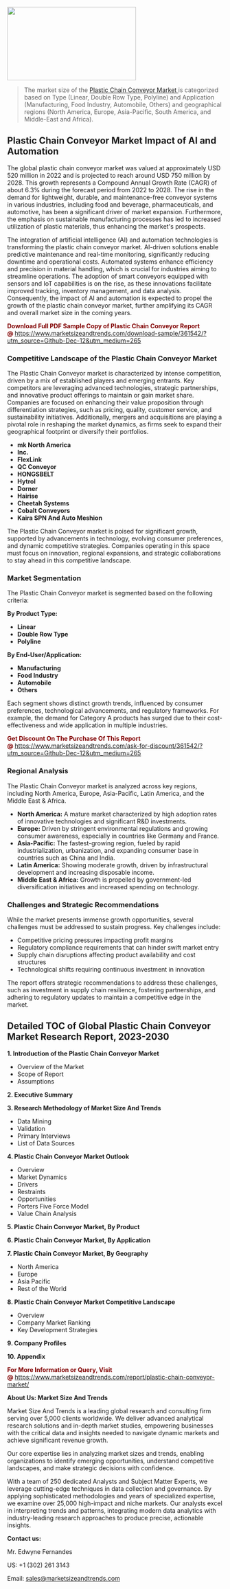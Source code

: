 <p><img class="alignnone size-medium wp-image-20088" src="https://ffe5etoiles.com/wp-content/uploads/2024/12/MST1-300x171.png" alt="" width="300" height="171" /></p><blockquote><p>The market size of the <a href="https://www.marketsizeandtrends.com/download-sample/361542/?utm_source=Github-Dec-12&amp;utm_medium=265" target="_blank">Plastic Chain Conveyor Market </a>is categorized based on Type (Linear, Double Row Type, Polyline) and Application (Manufacturing, Food Industry, Automobile, Others) and geographical regions (North America, Europe, Asia-Pacific, South America, and Middle-East and Africa).</p></blockquote><p><h2>Plastic Chain Conveyor Market Impact of AI and Automation</h2><p>The global plastic chain conveyor market was valued at approximately USD 520 million in 2022 and is projected to reach around USD 750 million by 2028. This growth represents a Compound Annual Growth Rate (CAGR) of about 6.3% during the forecast period from 2022 to 2028. The rise in the demand for lightweight, durable, and maintenance-free conveyor systems in various industries, including food and beverage, pharmaceuticals, and automotive, has been a significant driver of market expansion. Furthermore, the emphasis on sustainable manufacturing processes has led to increased utilization of plastic materials, thus enhancing the market's prospects.</p><p>The integration of artificial intelligence (AI) and automation technologies is transforming the plastic chain conveyor market. AI-driven solutions enable predictive maintenance and real-time monitoring, significantly reducing downtime and operational costs. Automated systems enhance efficiency and precision in material handling, which is crucial for industries aiming to streamline operations. The adoption of smart conveyors equipped with sensors and IoT capabilities is on the rise, as these innovations facilitate improved tracking, inventory management, and data analysis. Consequently, the impact of AI and automation is expected to propel the growth of the plastic chain conveyor market, further amplifying its CAGR and overall market size in the coming years.</p></p><p><strong><span style="color: #800000;">Download Full PDF Sample Copy of Plastic Chain Conveyor Report @</span>&nbsp;</strong><a href="https://www.marketsizeandtrends.com/download-sample/361542/?utm_source=Github-Dec-12&amp;utm_medium=265">https://www.marketsizeandtrends.com/download-sample/361542/?utm_source=Github-Dec-12&amp;utm_medium=265</a></p><h3>Competitive Landscape of the Plastic Chain Conveyor Market</h3><p>The Plastic Chain Conveyor market is characterized by intense competition, driven by a mix of established players and emerging entrants. Key competitors are leveraging advanced technologies, strategic partnerships, and innovative product offerings to maintain or gain market share. Companies are focused on enhancing their value proposition through differentiation strategies, such as pricing, quality, customer service, and sustainability initiatives. Additionally, mergers and acquisitions are playing a pivotal role in reshaping the market dynamics, as firms seek to expand their geographical footprint or diversify their portfolios.</p><p><strong><p><ul><li>mk North America </li><li>  Inc. </li><li>  FlexLink </li><li>  QC Conveyor </li><li>  HONGSBELT </li><li>  Hytrol </li><li>  Dorner </li><li>  Hairise </li><li>  Cheetah Systems </li><li>  Cobalt Conveyors </li><li>  Kaira SPN And Auto Meshion</p></li></ul></p></strong></p><p>The Plastic Chain Conveyor market is poised for significant growth, supported by advancements in technology, evolving consumer preferences, and dynamic competitive strategies. Companies operating in this space must focus on innovation, regional expansions, and strategic collaborations to stay ahead in this competitive landscape.</p><h3>Market Segmentation</h3><p>The Plastic Chain Conveyor market is segmented based on the following criteria:</p><p><strong>By Product Type:</strong></p><p><strong><p><ul><li>Linear </li><li>  Double Row Type </li><li>  Polyline</p></li></ul></p></strong></p><p><strong>By End-User/Application:</strong></p><p><strong><p><ul><li>Manufacturing </li><li>  Food Industry </li><li>  Automobile </li><li>  Others</p></li></ul></p></strong></p><p>Each segment shows distinct growth trends, influenced by consumer preferences, technological advancements, and regulatory frameworks. For example, the demand for Category A products has surged due to their cost-effectiveness and wide application in multiple industries.</p><p><strong><span style="color: #800000;">Get Discount On The Purchase Of This Report @&nbsp;</span></strong><a href="https://www.marketsizeandtrends.com/ask-for-discount/361542/?utm_source=Github-Dec-12&amp;utm_medium=265">https://www.marketsizeandtrends.com/ask-for-discount/361542/?utm_source=Github-Dec-12&amp;utm_medium=265</a></p><h3>Regional Analysis</h3><p>The Plastic Chain Conveyor market is analyzed across key regions, including North America, Europe, Asia-Pacific, Latin America, and the Middle East &amp; Africa.</p><ul><li><strong>North America:</strong> A mature market characterized by high adoption rates of innovative technologies and significant R&amp;D investments.</li><li><strong>Europe:</strong> Driven by stringent environmental regulations and growing consumer awareness, especially in countries like Germany and France.</li><li><strong>Asia-Pacific:</strong> The fastest-growing region, fueled by rapid industrialization, urbanization, and expanding consumer base in countries such as China and India.</li><li><strong>Latin America:</strong> Showing moderate growth, driven by infrastructural development and increasing disposable income.</li><li><strong>Middle East &amp; Africa:</strong> Growth is propelled by government-led diversification initiatives and increased spending on technology.</li></ul><h3>Challenges and Strategic Recommendations</h3><p>While the market presents immense growth opportunities, several challenges must be addressed to sustain progress. Key challenges include:</p><ul><li>Competitive pricing pressures impacting profit margins</li><li>Regulatory compliance requirements that can hinder swift market entry</li><li>Supply chain disruptions affecting product availability and cost structures</li><li>Technological shifts requiring continuous investment in innovation</li></ul><p>The report offers strategic recommendations to address these challenges, such as investment in supply chain resilience, fostering partnerships, and adhering to regulatory updates to maintain a competitive edge in the market.</p><h2>Detailed TOC of Global Plastic Chain Conveyor Market Research Report, 2023-2030</h2><p><strong>1. Introduction of the Plastic Chain Conveyor Market</strong></p><ul><li>Overview of the Market</li><li>Scope of Report</li><li>Assumptions&nbsp;</li></ul><p><strong>2. Executive Summary</strong></p><p><strong>3. Research Methodology of <strong>Market Size And Trends</strong></strong></p><ul><li>Data Mining</li><li>Validation</li><li>Primary Interviews</li><li>List of Data Sources&nbsp;</li></ul><p><strong>4. Plastic Chain Conveyor Market Outlook</strong></p><ul><li>Overview</li><li>Market Dynamics</li><li>Drivers</li><li>Restraints</li><li>Opportunities</li><li>Porters Five Force Model</li><li>Value Chain Analysis&nbsp;</li></ul><p><strong>5. Plastic Chain Conveyor Market, By Product</strong></p><p><strong>6. Plastic Chain Conveyor Market, By Application</strong></p><p><strong>7. Plastic Chain Conveyor Market, By Geography</strong></p><ul><li>North America</li><li>Europe</li><li>Asia Pacific</li><li>Rest of the World&nbsp;</li></ul><p><strong>8. Plastic Chain Conveyor Market Competitive Landscape</strong></p><ul><li>Overview</li><li>Company Market Ranking</li><li>Key Development Strategies&nbsp;</li></ul><p><strong>9. Company Profiles</strong></p><p><strong>10. Appendix</strong></p><p><strong><span style="color: #800000;">For More Information or Query, Visit @&nbsp;</span></strong><a href="https://www.marketsizeandtrends.com/report/plastic-chain-conveyor-market/">https://www.marketsizeandtrends.com/report/plastic-chain-conveyor-market/</a></p><p></p><p><strong>About Us:&nbsp;Market Size And Trends</strong></p><p>Market Size And Trends&nbsp;is a leading global research and consulting firm serving over 5,000 clients worldwide. We deliver advanced analytical research solutions and in-depth market studies, empowering businesses with the critical data and insights needed to navigate dynamic markets and achieve significant revenue growth.</p><p>Our core expertise lies in analyzing market sizes and trends, enabling organizations to identify emerging opportunities, understand competitive landscapes, and make strategic decisions with confidence.</p><p>With a team of 250 dedicated Analysts and Subject Matter Experts, we leverage cutting-edge techniques in data collection and governance. By applying sophisticated methodologies and years of specialized expertise, we examine over 25,000 high-impact and niche markets. Our analysts excel in interpreting trends and patterns, integrating modern data analytics with industry-leading research approaches to produce precise, actionable insights.</p><p><strong>Contact us:</strong></p><p>Mr. Edwyne Fernandes</p><p>US: +1 (302) 261 3143</p><p>Email: <a href="mailto:sales@marketsizeandtrends.com">sales@marketsizeandtrends.com</a>&nbsp;</p>
